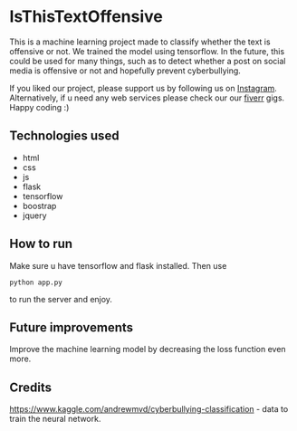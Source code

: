 # IsThisTextOffensive
This is a machine learning project made to classify whether the text is offensive or not. 
We trained the model using tensorflow. In the future, this could be used for many things, such as to detect whether a post on social media is offensive or not and hopefully prevent cyberbullying.


If you liked our project, please support us by following us on [Instagram](https://www.instagram.com/coder_overflow/). 
Alternatively, if u need any web services please check our our [fiverr](https://www.fiverr.com/share/120ga0) gigs. Happy coding :)

## Technologies used
- html
- css
- js
- flask
- tensorflow
- boostrap
- jquery

## How to run
Make sure u have tensorflow and flask installed. Then use
```
python app.py
```
to run the server and enjoy.

## Future improvements
Improve the machine learning model by decreasing the loss function even more.

## Credits
https://www.kaggle.com/andrewmvd/cyberbullying-classification - data to train the neural network.
